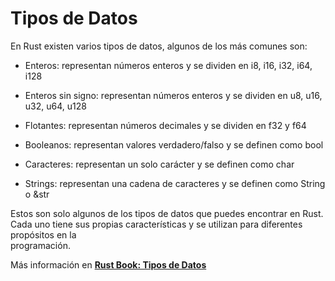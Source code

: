# Tipos de Datos

En Rust existen varios tipos de datos, algunos de los más comunes son:

- Enteros: representan números enteros y se dividen en i8, i16, i32, i64, i128

- Enteros sin signo: representan números enteros y se dividen en u8, u16, u32, u64, u128

- Flotantes: representan números decimales y se dividen en f32 y f64

- Booleanos: representan valores verdadero/falso y se definen como bool

- Caracteres: representan un solo carácter y se definen como char

- Strings: representan una cadena de caracteres y se definen como String o &str

Estos son solo algunos de los tipos de datos que puedes encontrar en Rust. \
Cada uno tiene sus propias características y se utilizan para diferentes propósitos en la \
programación.

Más información en [**Rust Book: Tipos de Datos**](https://phosphorus-m.github.io/rust-book-es/ch03-02-data-types.html)